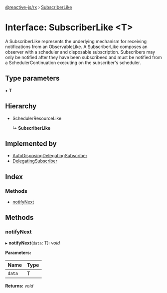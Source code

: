 [@reactive-js/rx](../README.md) › [SubscriberLike](subscriberlike.md)

# Interface: SubscriberLike <**T**>

A SubscriberLike represents the underlying mechanism for receiving notifications from
an ObservableLike. A SubscriberLike composes an observer with a
scheduler and disposable subscription. Subscribers may only be notified
after they have been subscribeed and must be notified from a SchedulerContinuation
executing on the subscriber's scheduler.

## Type parameters

▪ **T**

## Hierarchy

* SchedulerResourceLike

  ↳ **SubscriberLike**

## Implemented by

* [AutoDisposingDelegatingSubscriber](../classes/autodisposingdelegatingsubscriber.md)
* [DelegatingSubscriber](../classes/delegatingsubscriber.md)

## Index

### Methods

* [notifyNext](subscriberlike.md#notifynext)

## Methods

###  notifyNext

▸ **notifyNext**(`data`: T): *void*

**Parameters:**

Name | Type |
------ | ------ |
`data` | T |

**Returns:** *void*
